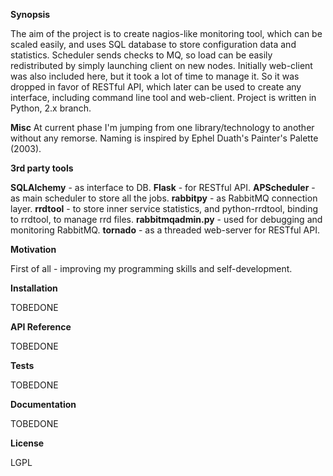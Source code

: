 **Synopsis**

The aim of the project is to create nagios-like monitoring tool, which can be
scaled easily, and uses SQL database to store configuration data and
statistics. Scheduler sends checks to MQ, so load can be easily redistributed by
simply launching client on new nodes.
Initially web-client was also included here, but it took a lot of time to
manage it. So it was dropped in favor of RESTful API, which later can be
used to create any interface, including command line tool and web-client.
Project is written in Python, 2.x branch.

**Misc**
At current phase I'm jumping from one library/technology to another without any
remorse.
Naming is inspired by Ephel Duath's Painter's Palette (2003).

**3rd party tools**

__SQLAlchemy__ - as interface to DB.
__Flask__ - for RESTful API.
__APScheduler__ - as main scheduler to store all the jobs.
__rabbitpy__ - as RabbitMQ connection layer.
__rrdtool__ - to store inner service statistics, and python-rrdtool, binding to
rrdtool, to manage rrd files.
__rabbitmqadmin.py__ - used for debugging and monitoring RabbitMQ.
__tornado__ - as a threaded web-server for RESTful API.

**Motivation**

First of all - improving my programming skills and self-development.

**Installation**

TOBEDONE

**API Reference**

TOBEDONE

**Tests**

TOBEDONE

**Documentation**

TOBEDONE

**License**

LGPL
